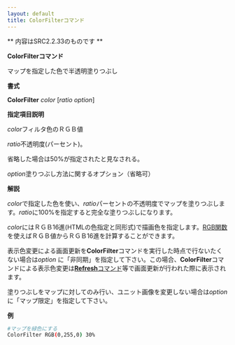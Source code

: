 ```yaml
---
layout: default
title: ColorFilterコマンド
---
```

** 内容はSRC2.2.33のものです **

**ColorFilterコマンド**

マップを指定した色で半透明塗りつぶし

**書式**

**ColorFilter** *color* [*ratio option*]

**指定項目説明**

*color*フィルタ色のＲＧＢ値

*ratio*不透明度(パーセント)。

省略した場合は50%が指定されたと見なされる。

*option*塗りつぶし方法に関するオプション（省略可）

**解説**

*color*で指定した色を使い、*ratio*パーセントの不透明度でマップを塗りつぶします。*ratio*に100%を指定すると完全な塗りつぶしになります。

*color*にはＲＧＢ16進(HTMLの色指定と同形式)で描画色を指定します。[RGB関数](描画処理関数.md)を使えばＲＧＢ値からＲＧＢ16進を計算することができます。

表示色変更による画面更新を**ColorFilter**コマンドを実行した時点で行ないたくない場合は*option* に「非同期」を指定して下さい。この場合、**ColorFilter**コマンドによる表示色変更は[**Refresh**コマンド](Refreshコマンド.md)等で画面更新が行われた際に表示されます。

塗りつぶしをマップに対してのみ行い、ユニット画像を変更しない場合は*option* に「マップ限定」を指定して下さい。

**例**
```sh
#マップを緑色にする
ColorFilter RGB(0,255,0) 30%
```

